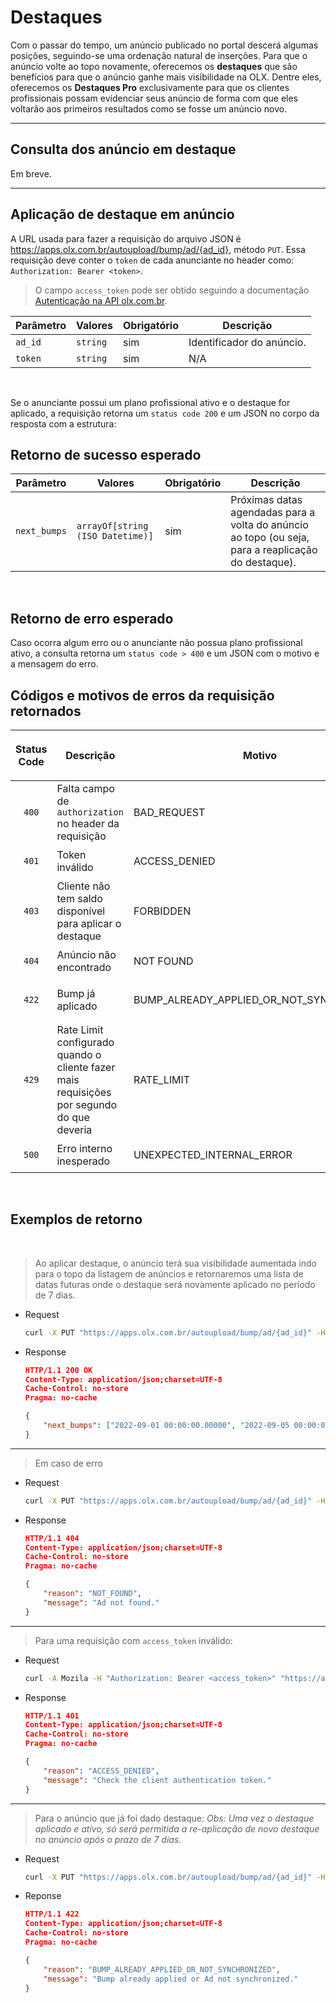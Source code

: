 # Destaques

Com o passar do tempo, um anúncio publicado no portal descerá algumas posições, seguindo-se uma ordenação natural de inserções. Para que o anúncio volte ao topo novamente, oferecemos os **destaques** que são benefícios para que o anúncio ganhe mais visibilidade na OLX. Dentre eles, oferecemos os **Destaques Pro** exclusivamente para que os clientes profissionais possam evidenciar seus anúncio de forma com que eles voltarão aos primeiros resultados como se fosse um anúncio novo.

---
## Consulta dos anúncio em destaque

Em breve. 

---
## Aplicação de destaque em anúncio

A URL usada para fazer a requisição do arquivo JSON é https://apps.olx.com.br/autoupload/bump/ad/{ad_id}, método `PUT`. Essa requisição deve conter o `token` de cada anunciante no header como: `Authorization: Bearer <token>`.

> O campo `access_token` pode ser obtido seguindo a documentação [Autenticação na API olx.com.br](oauth.md).

| Parâmetro | Valores | Obrigatório | Descrição  |
|-----------|---------|-------------|------------|
| `ad_id` | `string` | sim | Identificador do anúncio. | 
| `token` | `string` | sim | N/A | 

</br>

Se o anunciante possui um plano profissional ativo e o destaque for aplicado, a requisição retorna um `status code 200` e um JSON no corpo da resposta com a estrutura: 
## Retorno de sucesso esperado 

| Parâmetro | Valores | Obrigatório | Descrição  |
|-----------|---------|-------------|------------|
| `next_bumps` | `arrayOf[string (ISO Datetime)]` | sim | Próximas datas agendadas para a volta do anúncio ao topo (ou seja, para a reaplicação do destaque). | 

</br>

## Retorno de erro esperado

Caso ocorra algum erro ou o anunciante não possua plano profissional ativo, a consulta retorna um `status code > 400` e um JSON com o motivo e a mensagem do erro.
</br>

## Códigos e motivos de erros da requisição retornados

| <p align="center">Status Code</p> | Descrição | Motivo | Mensagem |
|--------|-----------|----------------|----------|
| <p align="center">`400`</p> | Falta campo de `authorization` no header da requisição | BAD_REQUEST | Check the header field(s) |
| <p align="center">`401`</p> | Token inválido | ACCESS_DENIED | Check the client authentication token |
| <p align="center">`403`</p> | Cliente não tem saldo disponível para aplicar o destaque | FORBIDDEN | `{ "reason": "FORBIDDEN", "message": "Forbidden." }` |
| <p align="center">`404`</p> | Anúncio não encontrado | NOT FOUND | `{ "reason": "NOT_FOUND", "message": "Ad not found." }` |
| <p align="center">`422`</p> | Bump já aplicado | BUMP_ALREADY_APPLIED_OR_NOT_SYNCHRONIZED | `{ "reason": "BUMP_ALREADY_APPLIED_OR_NOT_SYNCHRONIZED", "message": "Bump already applied or Ad not synchronized." }` |
| <p align="center">`429`</p> | Rate Limit configurado quando o cliente fazer mais requisições por segundo do que deveria | RATE_LIMIT | You have exceeded the X requests in X seconds limit! |
| <p align="center">`500`</p> | Erro interno inesperado | UNEXPECTED_INTERNAL_ERROR | Unexpected internal error. Try again later |
</br>

## Exemplos de retorno
</br>

> Ao aplicar destaque, o anúncio terá sua visibilidade aumentada indo para o topo da listagem de anúncios e retornaremos uma lista de datas futuras onde o destaque será novamente aplicado no período de 7 dias.


* Request 

    ```sh
    curl -X PUT "https://apps.olx.com.br/autoupload/bump/ad/{ad_id}" -H "accept: application/json" -H "Content-Type: application/json" -H "authorization: Bearer {token}"
    ```

* Response

    ```json
    HTTP/1.1 200 OK
    Content-Type: application/json;charset=UTF-8
    Cache-Control: no-store
    Pragma: no-cache

    {
        "next_bumps": ["2022-09-01 00:00:00.00000", "2022-09-05 00:00:00.00000"]
    }
    ```
---
> Em caso de erro

* Request
    ```sh
    curl -X PUT "https://apps.olx.com.br/autoupload/bump/ad/{ad_id}" -H "accept: application/json" -H "Content-Type: application/json" -H "authorization: Bearer {token}"
    ```

* Response

    ```json
    HTTP/1.1 404
    Content-Type: application/json;charset=UTF-8
    Cache-Control: no-store
    Pragma: no-cache

    {
        "reason": "NOT_FOUND",
        "message": "Ad not found."
    }
    ```
---
> Para uma requisição com `access_token` inválido:

* Request
    ```sh
    curl -A Mozila -H "Authorization: Bearer <access_token>" "https://apps.olx.com.br/autoupload/balance"
    ```

* Response

    ```json
    HTTP/1.1 401 
    Content-Type: application/json;charset=UTF-8
    Cache-Control: no-store
    Pragma: no-cache

    {
        "reason": "ACCESS_DENIED", 
        "message": "Check the client authentication token."
    }
    ```
---
> Para o anúncio que já foi dado destaque:
*Obs: Uma vez o destaque aplicado e ativo, só será permitida a re-aplicação de novo destaque no anúncio após o prazo de 7 dias.*

* Request
    ```sh
    curl -X PUT "https://apps.olx.com.br/autoupload/bump/ad/{ad_id}" -H "accept: application/json" -H "Content-Type: application/json" -H "authorization: Bearer {token}"
    ```

* Reponse

    ```json
    HTTP/1.1 422
    Content-Type: application/json;charset=UTF-8
    Cache-Control: no-store
    Pragma: no-cache

    { 
        "reason": "BUMP_ALREADY_APPLIED_OR_NOT_SYNCHRONIZED", 
        "message": "Bump already applied or Ad not synchronized." 
    }
    ```
